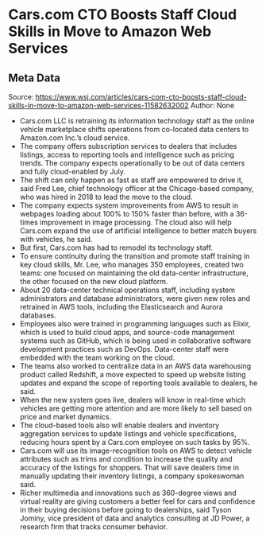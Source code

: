 # Cars.com CTO Boosts Staff Cloud Skills in Move to Amazon Web Services

## Meta Data

Source:  https://www.wsj.com/articles/cars-com-cto-boosts-staff-cloud-skills-in-move-to-amazon-web-services-11582632002 
Author: None

- Cars.com LLC is retraining its information technology staff as the online vehicle marketplace shifts operations from co-located data centers to Amazon.com Inc.’s cloud service.
- The company offers subscription services to dealers that includes listings, access to reporting tools and intelligence such as pricing trends. The company expects operationally to be out of data centers and fully cloud-enabled by July.
- The shift can only happen as fast as staff are empowered to drive it, said Fred Lee, chief technology officer at the Chicago-based company, who was hired in 2018 to lead the move to the cloud.
- The company expects system improvements from AWS to result in webpages loading about 100% to 150% faster than before, with a 36-times improvement in image processing. The cloud also will help Cars.com expand the use of artificial intelligence to better match buyers with vehicles, he said.
- But first, Cars.com has had to remodel its technology staff.
- To ensure continuity during the transition and promote staff training in key cloud skills, Mr. Lee, who manages 350 employees, created two teams: one focused on maintaining the old data-center infrastructure, the other focused on the new cloud platform.
- About 20 data-center technical operations staff, including system administrators and database administrators, were given new roles and retrained in AWS tools, including the Elasticsearch and Aurora databases.
- Employees also were trained in programming languages such as Elixir, which is used to build cloud apps, and source-code management systems such as GitHub, which is being used in collaborative software development practices such as DevOps. Data-center staff were embedded with the team working on the cloud.
- The teams also worked to centralize data in an AWS data warehousing product called Redshift, a move expected to speed up website listing updates and expand the scope of reporting tools available to dealers, he said.
- When the new system goes live, dealers will know in real-time which vehicles are getting more attention and are more likely to sell based on price and market dynamics.
- The cloud-based tools also will enable dealers and inventory aggregation services to update listings and vehicle specifications, reducing hours spent by a Cars.com employee on such tasks by 95%.
- Cars.com will use its image-recognition tools on AWS to detect vehicle attributes such as trims and condition to increase the quality and accuracy of the listings for shoppers. That will save dealers time in manually updating their inventory listings, a company spokeswoman said.
- Richer multimedia and innovations such as 360-degree views and virtual reality are giving customers a better feel for cars and confidence in their buying decisions before going to dealerships, said Tyson Jominy, vice president of data and analytics consulting at JD Power, a research firm that tracks consumer behavior.
